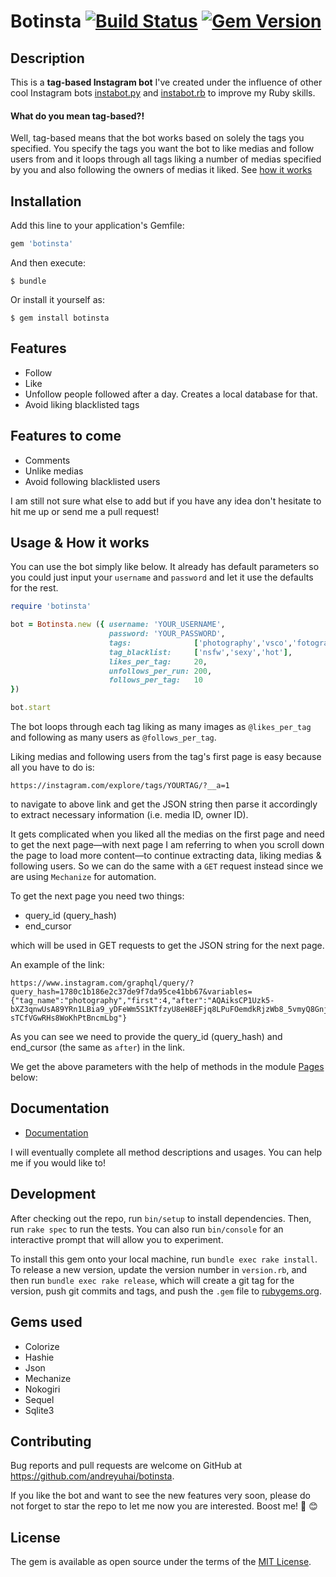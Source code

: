 # Botinsta [![Build Status](https://travis-ci.com/andreyuhai/botinsta.svg?branch=master)](https://travis-ci.com/andreyuhai/botinsta) [![Gem Version](https://badge.fury.io/rb/botinsta.svg)](https://badge.fury.io/rb/botinsta)

## Description

This is a **tag-based Instagram bot** I've created under the influence of other cool Instagram bots [instabot.py](https://github.com/instabot-py) and [instabot.rb](https://github.com/eVanilla/instabot.rb/) to improve my Ruby skills.

#### What do you mean tag-based?!

Well, tag-based means that the bot works based on solely the tags you specified. You specify the tags you want the bot to like medias and follow users from and it loops through all tags liking a number of medias specified by you and also following the owners of medias it liked. See [how it works](#usage--how-it-works)

## Installation

Add this line to your application's Gemfile:

```ruby
gem 'botinsta'
```

And then execute:

    $ bundle

Or install it yourself as:

    $ gem install botinsta

## Features

  * Follow
  * Like
  * Unfollow people followed after a day. Creates a local database for that.
  * Avoid liking blacklisted tags

## Features to come

  * Comments
  * Unlike medias
  * Avoid following blacklisted users

I am still not sure what else to add but if you have any idea don't hesitate to hit me up or send me a pull request!

## Usage & How it works

You can use the bot simply like below. It already has default parameters so you could just input your `username` and `password` and let it use the defaults for the rest.

```ruby
require 'botinsta'

bot = Botinsta.new ({ username: 'YOUR_USERNAME',
                      password: 'YOUR_PASSWORD',
                      tags:              ['photography','vsco','fotografia'],
                      tag_blacklist:     ['nsfw','sexy','hot'],
                      likes_per_tag:     20,
                      unfollows_per_run: 200,
                      follows_per_tag:   10
})

bot.start
```

The bot loops through each tag liking as many images as `@likes_per_tag` and following as many users as `@follows_per_tag`.

Liking medias and following users from the tag's first page is easy because all you have to do is:

    https://instagram.com/explore/tags/YOURTAG/?__a=1

to navigate to above link and get the JSON string then parse it accordingly
to extract necessary information (i.e. media ID, owner ID).

It gets complicated when you liked all the medias on the first page and need to get the next page—with next page I am referring to when you scroll down the page to load more content—to continue extracting data, liking medias & following users. So we can do the same with a `GET` request instead since we are using `Mechanize` for automation.

To get the next page you need two things:

  * query\_id (query\_hash)
  * end\_cursor

which will be used in GET requests to get the JSON string for the next page.

An example of the link:

    https://www.instagram.com/graphql/query/?query_hash=1780c1b186e2c37de9f7da95ce41bb67&variables={"tag_name":"photography","first":4,"after":"AQAiksCP1Uzk5-bXZ3qnwUsA89YRn1LBia9_yDFeWm5S1KTfzyU8eH8EFjq8LPuFOemdkRjzWb8_5vmyQ8Gnj-sTCfVGwRHs8WoKhPtBncmLbg"}

As you can see we need to provide the query\_id (query\_hash) and end\_cursor (the same as `after`) in the link.

We get the above parameters with the help of methods in the module [Pages]() below:

## Documentation

  * [Documentation](https://www.rubydoc.info/github/andreyuhai/botinsta/master) 

I will eventually complete all method descriptions and usages. You can help me if you would like to!

## Development

After checking out the repo, run `bin/setup` to install dependencies. Then, run `rake spec` to run the tests. You can also run `bin/console` for an interactive prompt that will allow you to experiment.

To install this gem onto your local machine, run `bundle exec rake install`. To release a new version, update the version number in `version.rb`, and then run `bundle exec rake release`, which will create a git tag for the version, push git commits and tags, and push the `.gem` file to [rubygems.org](https://rubygems.org).

## Gems used

  * Colorize
  * Hashie
  * Json
  * Mechanize
  * Nokogiri
  * Sequel
  * Sqlite3

## Contributing

Bug reports and pull requests are welcome on GitHub at https://github.com/andreyuhai/botinsta.

If you like the bot and want to see the new features very soon, please do not forget to star the repo to let me now you are interested. Boost me!  :rocket:  :blush:

## License

The gem is available as open source under the terms of the [MIT License](https://opensource.org/licenses/MIT).
